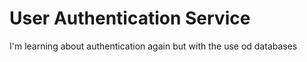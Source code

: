 # User Authentication Service
I'm learning about authentication again but with the use od databases
